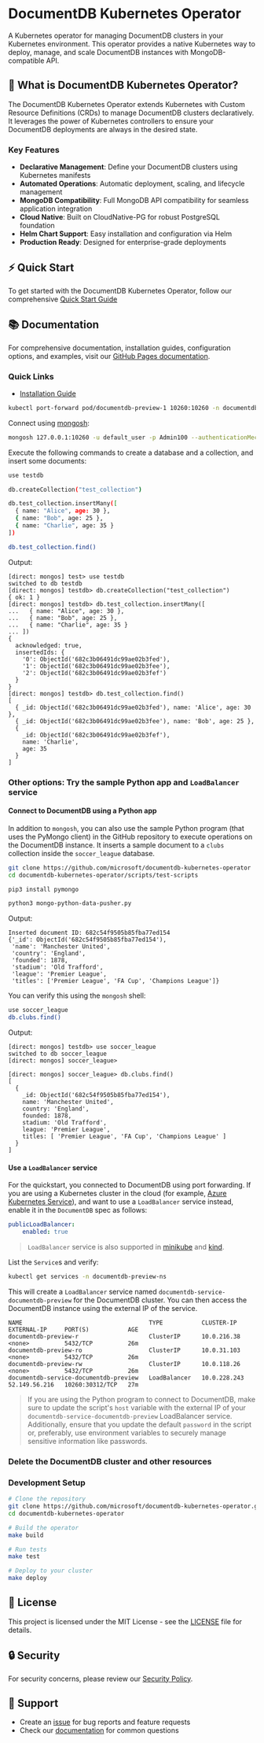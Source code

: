 # DocumentDB Kubernetes Operator

A Kubernetes operator for managing DocumentDB clusters in your Kubernetes environment. This operator provides a native Kubernetes way to deploy, manage, and scale DocumentDB instances with MongoDB-compatible API.

## 🚀 What is DocumentDB Kubernetes Operator?

The DocumentDB Kubernetes Operator extends Kubernetes with Custom Resource Definitions (CRDs) to manage DocumentDB clusters declaratively. It leverages the power of Kubernetes controllers to ensure your DocumentDB deployments are always in the desired state.

### Key Features

- **Declarative Management**: Define your DocumentDB clusters using Kubernetes manifests
- **Automated Operations**: Automatic deployment, scaling, and lifecycle management
- **MongoDB Compatibility**: Full MongoDB API compatibility for seamless application integration
- **Cloud Native**: Built on CloudNative-PG for robust PostgreSQL foundation
- **Helm Chart Support**: Easy installation and configuration via Helm
- **Production Ready**: Designed for enterprise-grade deployments

## ⚡ Quick Start

To get started with the DocumentDB Kubernetes Operator, follow our comprehensive [Quick Start Guide](https://microsoft.github.io/documentdb-kubernetes-operator/v1/)

## 📚 Documentation

For comprehensive documentation, installation guides, configuration options, and examples, visit our [GitHub Pages documentation](https://microsoft.github.io/documentdb-kubernetes-operator).

### Quick Links

- [Installation Guide](https://microsoft.github.io/documentdb-kubernetes-operator/v1/quick-start)

```sh
kubectl port-forward pod/documentdb-preview-1 10260:10260 -n documentdb-preview-ns
```

Connect using [mongosh](https://www.mongodb.com/docs/mongodb-shell/install/):

```sh
mongosh 127.0.0.1:10260 -u default_user -p Admin100 --authenticationMechanism SCRAM-SHA-256 --tls --tlsAllowInvalidCertificates
```

Execute the following commands to create a database and a collection, and insert some documents:

```sh
use testdb

db.createCollection("test_collection")

db.test_collection.insertMany([
  { name: "Alice", age: 30 },
  { name: "Bob", age: 25 },
  { name: "Charlie", age: 35 }
])

db.test_collection.find()
```

Output:

```text
[direct: mongos] test> use testdb
switched to db testdb
[direct: mongos] testdb> db.createCollection("test_collection")
{ ok: 1 }
[direct: mongos] testdb> db.test_collection.insertMany([
...   { name: "Alice", age: 30 },
...   { name: "Bob", age: 25 },
...   { name: "Charlie", age: 35 }
... ])
{
  acknowledged: true,
  insertedIds: {
    '0': ObjectId('682c3b06491dc99ae02b3fed'),
    '1': ObjectId('682c3b06491dc99ae02b3fee'),
    '2': ObjectId('682c3b06491dc99ae02b3fef')
  }
}
[direct: mongos] testdb> db.test_collection.find()
[
  { _id: ObjectId('682c3b06491dc99ae02b3fed'), name: 'Alice', age: 30 },
  { _id: ObjectId('682c3b06491dc99ae02b3fee'), name: 'Bob', age: 25 },
  {
    _id: ObjectId('682c3b06491dc99ae02b3fef'),
    name: 'Charlie',
    age: 35
  }
]
```

### Other options: Try the sample Python app and `LoadBalancer` service

#### Connect to DocumentDB using a Python app

In addition to `mongosh`, you can also use the sample Python program (that uses the PyMongo client) in the GitHub repository to execute operations on the DocumentDB instance. It inserts a sample document to a `clubs` collection inside the `soccer_league` database.

```sh
git clone https://github.com/microsoft/documentdb-kubernetes-operator
cd documentdb-kubernetes-operator/scripts/test-scripts

pip3 install pymongo

python3 mongo-python-data-pusher.py
```

Output:

```text
Inserted document ID: 682c54f9505b85fba77ed154
{'_id': ObjectId('682c54f9505b85fba77ed154'),
 'name': 'Manchester United',
 'country': 'England',
 'founded': 1878,
 'stadium': 'Old Trafford',
 'league': 'Premier League',
 'titles': ['Premier League', 'FA Cup', 'Champions League']}
```

You can verify this using the `mongosh` shell:

```sh
use soccer_league
db.clubs.find()
```

Output:

```text
[direct: mongos] testdb> use soccer_league
switched to db soccer_league
[direct: mongos] soccer_league> 

[direct: mongos] soccer_league> db.clubs.find()
[
  {
    _id: ObjectId('682c54f9505b85fba77ed154'),
    name: 'Manchester United',
    country: 'England',
    founded: 1878,
    stadium: 'Old Trafford',
    league: 'Premier League',
    titles: [ 'Premier League', 'FA Cup', 'Champions League' ]
  }
]
```

#### Use a `LoadBalancer` service

For the quickstart, you connected to DocumentDB using port forwarding. If you are using a Kubernetes cluster in the cloud (for example, [Azure Kubernetes Service](https://learn.microsoft.com/en-us/azure/aks/)), and want to use a `LoadBalancer` service instead, enable it in the `DocumentDB` spec as follows:

```yaml
publicLoadBalancer:
    enabled: true
```

> `LoadBalancer` service is also supported in [minikube](https://minikube.sigs.k8s.io/docs/handbook/accessing/) and [kind](https://kind.sigs.k8s.io/docs/user/loadbalancer).

List the `Service`s and verify:

```sh
kubectl get services -n documentdb-preview-ns
```

This will create a `LoadBalancer` service named `documentdb-service-documentdb-preview` for the DocumentDB cluster. You can then access the DocumentDB instance using the external IP of the service.

```text
NAME                                    TYPE           CLUSTER-IP     EXTERNAL-IP     PORT(S)           AGE
documentdb-preview-r                    ClusterIP      10.0.216.38    <none>          5432/TCP          26m
documentdb-preview-ro                   ClusterIP      10.0.31.103    <none>          5432/TCP          26m
documentdb-preview-rw                   ClusterIP      10.0.118.26    <none>          5432/TCP          26m
documentdb-service-documentdb-preview   LoadBalancer   10.0.228.243   52.149.56.216   10260:30312/TCP   27m
```

> If you are using the Python program to connect to DocumentDB, make sure to update the script's `host` variable with the external IP of your `documentdb-service-documentdb-preview` LoadBalancer service. Additionally, ensure that you update the default `password` in the script or, preferably, use environment variables to securely manage sensitive information like passwords.

### Delete the DocumentDB cluster and other resources

### Development Setup

```bash
# Clone the repository
git clone https://github.com/microsoft/documentdb-kubernetes-operator.git
cd documentdb-kubernetes-operator

# Build the operator
make build

# Run tests
make test

# Deploy to your cluster
make deploy
```

## 📄 License

This project is licensed under the MIT License - see the [LICENSE](LICENSE) file for details.

## 🔒 Security

For security concerns, please review our [Security Policy](SECURITY.md).

## 💬 Support

- Create an [issue](https://github.com/microsoft/documentdb-kubernetes-operator/issues) for bug reports and feature requests
- Check our [documentation](https://microsoft.github.io/documentdb-kubernetes-operator) for common questions